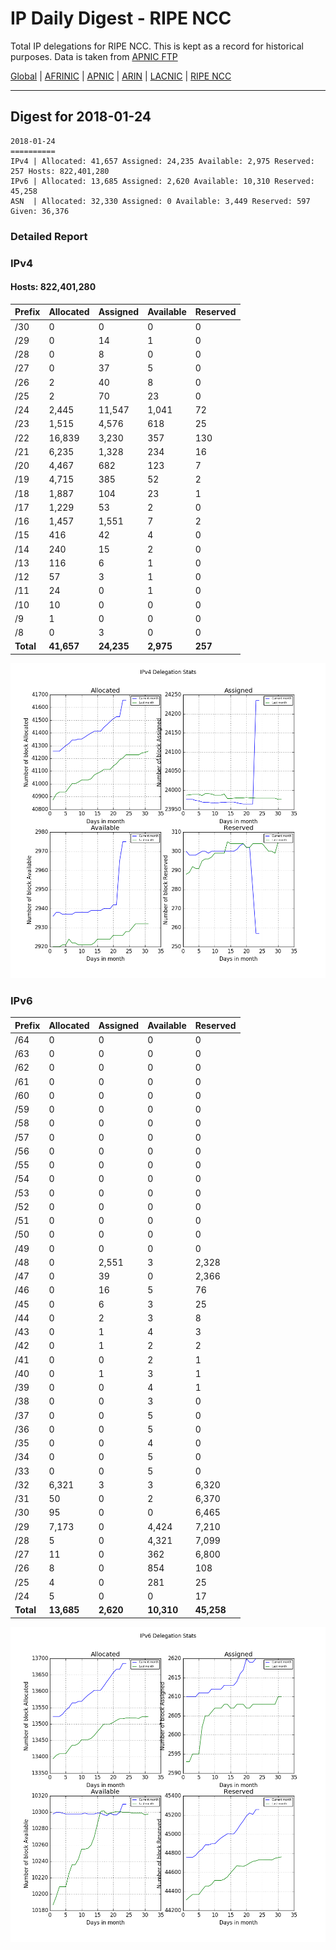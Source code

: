 # IP Daily Digest - RIPE NCC

Total IP delegations for RIPE NCC. This is kept as a record for historical purposes. Data is taken from [APNIC FTP](https://ftp.apnic.net/)

[Global](https://github.com/csmets/IP-Daily-Digest) | [AFRINIC](https://github.com/csmets/IP-Daily-Digest/tree/master/archives/AFRINIC) | [APNIC](https://github.com/csmets/IP-Daily-Digest/tree/master/archives/APNIC) | [ARIN](https://github.com/csmets/IP-Daily-Digest/tree/master/archives/ARIN) | [LACNIC](https://github.com/csmets/IP-Daily-Digest/tree/master/archives/LACNIC) | [RIPE NCC](https://github.com/csmets/IP-Daily-Digest/tree/master/archives/RIPE_NCC)

---

## Digest for 2018-01-24
```
2018-01-24
==========
IPv4 | Allocated: 41,657 Assigned: 24,235 Available: 2,975 Reserved: 257 Hosts: 822,401,280
IPv6 | Allocated: 13,685 Assigned: 2,620 Available: 10,310 Reserved: 45,258
ASN  | Allocated: 32,330 Assigned: 0 Available: 3,449 Reserved: 597 Given: 36,376
```

### Detailed Report

### IPv4

#### Hosts: **822,401,280**

| Prefix | Allocated | Assigned | Available | Reserved |
| ----- | ----- | ----- | ----- | ----- |
| /30 | 0 | 0 | 0 | 0 |
| /29 | 0 | 14 | 1 | 0 |
| /28 | 0 | 8 | 0 | 0 |
| /27 | 0 | 37 | 5 | 0 |
| /26 | 2 | 40 | 8 | 0 |
| /25 | 2 | 70 | 23 | 0 |
| /24 | 2,445 | 11,547 | 1,041 | 72 |
| /23 | 1,515 | 4,576 | 618 | 25 |
| /22 | 16,839 | 3,230 | 357 | 130 |
| /21 | 6,235 | 1,328 | 234 | 16 |
| /20 | 4,467 | 682 | 123 | 7 |
| /19 | 4,715 | 385 | 52 | 2 |
| /18 | 1,887 | 104 | 23 | 1 |
| /17 | 1,229 | 53 | 2 | 0 |
| /16 | 1,457 | 1,551 | 7 | 2 |
| /15 | 416 | 42 | 4 | 0 |
| /14 | 240 | 15 | 2 | 0 |
| /13 | 116 | 6 | 1 | 0 |
| /12 | 57 | 3 | 1 | 0 |
| /11 | 24 | 0 | 1 | 0 |
| /10 | 10 | 0 | 0 | 0 |
| /9 | 1 | 0 | 0 | 0 |
| /8 | 0 | 3 | 0 | 0 |
| **Total** | **41,657** | **24,235** | **2,975** | **257** |

![ipv4-stats](ipv4-figure.png)

### IPv6

| Prefix | Allocated | Assigned | Available | Reserved |
| ----- | ----- | ----- | ----- | ----- |
| /64 | 0 | 0 | 0 | 0 |
| /63 | 0 | 0 | 0 | 0 |
| /62 | 0 | 0 | 0 | 0 |
| /61 | 0 | 0 | 0 | 0 |
| /60 | 0 | 0 | 0 | 0 |
| /59 | 0 | 0 | 0 | 0 |
| /58 | 0 | 0 | 0 | 0 |
| /57 | 0 | 0 | 0 | 0 |
| /56 | 0 | 0 | 0 | 0 |
| /55 | 0 | 0 | 0 | 0 |
| /54 | 0 | 0 | 0 | 0 |
| /53 | 0 | 0 | 0 | 0 |
| /52 | 0 | 0 | 0 | 0 |
| /51 | 0 | 0 | 0 | 0 |
| /50 | 0 | 0 | 0 | 0 |
| /49 | 0 | 0 | 0 | 0 |
| /48 | 0 | 2,551 | 3 | 2,328 |
| /47 | 0 | 39 | 0 | 2,366 |
| /46 | 0 | 16 | 5 | 76 |
| /45 | 0 | 6 | 3 | 25 |
| /44 | 0 | 2 | 3 | 8 |
| /43 | 0 | 1 | 4 | 3 |
| /42 | 0 | 1 | 2 | 2 |
| /41 | 0 | 0 | 2 | 1 |
| /40 | 0 | 1 | 3 | 1 |
| /39 | 0 | 0 | 4 | 1 |
| /38 | 0 | 0 | 3 | 0 |
| /37 | 0 | 0 | 5 | 0 |
| /36 | 0 | 0 | 5 | 0 |
| /35 | 0 | 0 | 4 | 0 |
| /34 | 0 | 0 | 5 | 0 |
| /33 | 0 | 0 | 5 | 0 |
| /32 | 6,321 | 3 | 3 | 6,320 |
| /31 | 50 | 0 | 2 | 6,370 |
| /30 | 95 | 0 | 0 | 6,465 |
| /29 | 7,173 | 0 | 4,424 | 7,210 |
| /28 | 5 | 0 | 4,321 | 7,099 |
| /27 | 11 | 0 | 362 | 6,800 |
| /26 | 8 | 0 | 854 | 108 |
| /25 | 4 | 0 | 281 | 25 |
| /24 | 5 | 0 | 0 | 17 |
| **Total** | **13,685** | **2,620** | **10,310** | **45,258** |

![ipv6-stats](ipv6-figure.png)